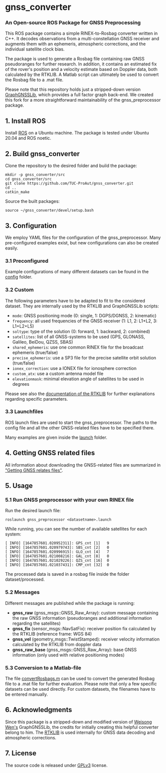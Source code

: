 # gnss_converter
### An Open-source ROS Package for GNSS Preprocessing

This ROS package contains a simple RINEX-to-Rosbag converter written in C++. It decodes observations from a multi-constellation GNSS receiver and augments them with an ephemeris, atmospheric corrections, and the individual satellite clock bias.

The package is used to generate a Rosbag file containing raw GNSS pseudoranges for further research.
In addition, it contains an estimated fix of the rover's position and a velocity estimate based on Doppler data, both calculated by the RTKLIB.
A Matlab script can ultimately be used to convert the Rosbag file to a .mat file.

Please note that this repository holds just a stripped-down version [GraphGNSSLib](https://github.com/weisongwen/GraphGNSSLib), which provides a full factor graph back-end.
We created this fork for a more straightforward maintainability of the gnss_preprocessor package.

## 1. Install ROS

Install [ROS](http://wiki.ros.org/ROS/Installation) on a Ubuntu machine. The package is tested under Ubuntu 20.04 and ROS noetic.

## 2. Build gnss_converter

Clone the repository to the desired folder and build the package:
```
mkdir -p gnss_converter/src
cd gnss_converter/src
git clone https://github.com/TUC-ProAut/gnss_converter.git
cd ..
catkin_make
```
Source the built packages:
```
source ~/gnss_converter/devel/setup.bash
```

## 3. Configuration

We employ YAML files for the configuration of the gnss_preprocessor.
Many pre-configured examples exist, but new configurations can also be created easily.

### 3.1 Preconfigured

Example configurations of many different datasets can be found in the [config](/gnss_preprocessor/config) folder.

### 3.2 Custom

The following parameters have to be adapted to fit to the considered dataset. 
They are internally used by the RTKLIB and GraphGNSSLib scripts:

- `mode`: GNSS positioning mode (0: single, 1: DGPS/DGNSS, 2: kinematic)
- `frequency`: all used frequencies of the GNSS receiver (1: L1, 2: L1+L2, 3: L1+L2+L5)
- `soltype`: type of the solution (0: forward, 1: backward, 2: combined)
- `satellites`: list of all GNSS-systems to be used (GPS, GLONASS, Galileo, BeiDou, QZSS, SBAS)
- `shared_ephemeris`: use one common RINEX file for the broadcast ephemeris (true/false)
- `precise_ephemeris`: use a SP3 file for the precise satellite orbit solution (true/false)
- `ionex_correction`: use a IONEX file for ionosphere correction
- `custom_atx`: use a custom antenna model file
- `elevationmask`: minimal elevation angle of satellites to be used in degrees 

Please see also the [documentation of the RTKLIB](http://www.rtklib.com/rtklib_document.htm) for further explanations regarding specific parameters.

### 3.3 Launchfiles

ROS launch files are used to start the gnss_preprocessor.
The paths to the config file and all the other GNSS-related files have to be specified there.

Many examples are given inside the [launch](/gnss_preprocessor/launch) folder. 

## 4. Getting GNSS related files

All information about downloading the GNSS-related files are summarized in ["Getting GNSS relates files"](gnss_preprocessor/docs/gnss_related_files.md).

## 5. Usage

### 5.1 Run GNSS preprocessor with your own RINEX file

Run the desired launch file: 
```
roslaunch gnss_preprocessor <datasetname>.launch
```

While running, you can see the number of available satellites for each system:
```
[ INFO] [1647857601.020952311]: GPS_cnt [1]   9
[ INFO] [1647857601.020979743]: SBS_cnt [2]   0
[ INFO] [1647857601.020996915]: GLO_cnt [4]   7
[ INFO] [1647857601.021008216]: GAL_cnt [8]   0
[ INFO] [1647857601.021029226]: QZS_cnt [16]  0
[ INFO] [1647857601.021037431]: CMP_cnt [32]  0
```

The processed data is saved in a rosbag file inside the folder dataset/processed. 

### 5.2 Messages

Different messages are published while the package is running:

- **gnss_raw** (gnss_msgs::GNSS_Raw_Array): custom message containing the raw GNSS information (pseudoranges and additional information regarding the satellites)
- **gnss_fix** (sensor_msgs::NavSatFix): receiver position fix calculated by the RTKLIB (reference frame: WGS 84)
- **gnss_vel** (geometry_msgs::TwistStamped): receiver velocity information calculated by the RTKLIB from doppler data
- **gnss_raw_base** (gnss_msgs::GNSS_Raw_Array): base GNSS information (only used with relative positioning modes) 

### 5.3 Conversion to a Matlab-file

The file [convertRosbags.m](/gnss_preprocessor/matlab/) can be used to convert the generated Rosbag file to a .mat file for further evaluation.
Please note that only a few specific datasets can be used directly.  For custom datasets, the filenames have to be entered manually.

## 6. Acknowledgments

Since this package is a stripped-down and modified version of [Weisong Wen's](https://weisongwen.wixsite.com/weisongwen) GraphGNSSLib, the credits for initially creating this helpful converter belong to him.
The [RTKLIB](http://www.rtklib.com/) is used internally for GNSS data decoding and atmospheric corrections.

## 7. License
The source code is released under [GPLv3](http://www.gnu.org/licenses/) license. 